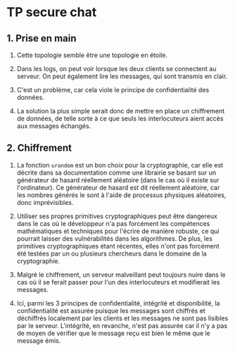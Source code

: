 # TP secure chat

## 1. Prise en main

1. Cette topologie semble être une topologie en étoile.

2. Dans les logs, on peut voir lorsque les deux clients se connectent au serveur. On peut également lire les messages, qui sont transmis en clair.

3. C'est un problème, car cela viole le principe de confidentialité des données. 

4. La solution la plus simple serait donc de mettre en place un chiffrement de données, de telle sorte à ce que seuls les interlocuteurs aient accès aux messages échangés.

## 2. Chiffrement

1. La fonction ```urandom``` est un bon choix pour la cryptographie, car elle est décrite dans sa documentation comme une librairie se basant sur un générateur de hasard réellement aléatoire (dans le cas où il existe sur l'ordinateur). Ce générateur de hasard est dit réellement aléatoire, car les nombres générés le sont à l'aide de processus physiques aléatoires, donc imprévisibles.

2. Utiliser ses propres primitives cryptographiques peut être dangereux dans le cas où le développeur n'a pas forcément les compétences mathématiques et techniques pour l'écrire de manière robuste, ce qui pourrait laisser des vulnérabilités dans les algorithmes. De plus, les primitives cryptographiques étant récentes, elles n'ont pas forcément été testées par un ou plusieurs chercheurs dans le domaine de la cryptographie.

3. Malgré le chiffrement, un serveur malveillant peut toujours nuire dans le cas où il se ferait passer pour l'un des interlocuteurs et modifierait les messages.

4. Ici, parmi les 3 principes de confidentialité, intégrité et disponibilité, la confidentialité est assurée puisque les messages sont chiffrés et déchiffrés localement par les clients et les messages ne sont pas lisibles par le serveur. L'intégrité, en revanche, n'est pas assurée car il n'y a pas de moyen de vérifier que le message reçu est bien le même que le message émis.